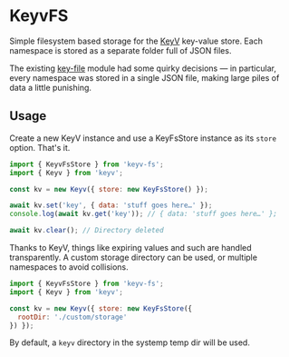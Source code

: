 # KeyvFS

Simple filesystem based storage for the [KeyV](https://keyv.org) key-value store. Each namespace is stored as a separate folder full of JSON files.

The existing [key-file](https://github.com/zaaack/keyv-file) module had some quirky decisions — in particular, every namespace was stored in a single JSON file, making large piles of data a little punishing.

## Usage

Create a new KeyV instance and use a KeyFsStore instance as its `store` option. That's it.

```js
import { KeyvFsStore } from 'keyv-fs';
import { Keyv } from 'keyv';

const kv = new Keyv({ store: new KeyFsStore() });

await kv.set('key', { data: 'stuff goes here…' });
console.log(await kv.get('key')); // { data: 'stuff goes here…' };

await kv.clear(); // Directory deleted
```

Thanks to KeyV, things like expiring values and such are handled transparently. A custom storage directory can be used, or multiple namespaces to avoid collisions.

```js
import { KeyvFsStore } from 'keyv-fs';
import { Keyv } from 'keyv';

const kv = new Keyv({ store: new KeyFsStore({
  rootDir: './custom/storage'
}) });
```

By default, a `keyv` directory in the systemp temp dir will be used.
